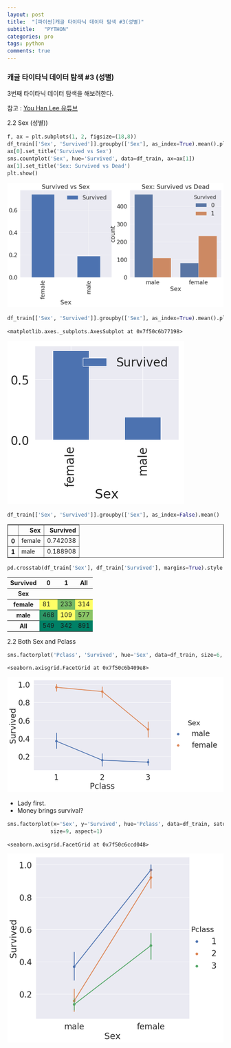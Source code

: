 ```yaml
---
layout: post
title:  "[파이썬]캐글 타이타닉 데이터 탐색 #3(성별)"
subtitle:   "PYTHON"
categories: pro
tags: python
comments: true
---
```


### 캐글 타이타닉 데이터 탐색 #3 (성별)
3번째 타이타닉 데이터 탐색을 해보려한다.

참고 : [You Han Lee 유튜브](https://www.youtube.com/watch?v=-v42Y-r9VqE&list=PLC_wC_PMBL5MnqmgTLqDgu4tO8mrQakuF&index=3)



2.2 Sex (성별))


```python
f, ax = plt.subplots(1, 2, figsize=(18,8))
df_train[['Sex', 'Survived']].groupby(['Sex'], as_index=True).mean().plot.bar(ax=ax[0])
ax[0].set_title('Survived vs Sex')
sns.countplot('Sex', hue='Survived', data=df_train, ax=ax[1])
ax[1].set_title('Sex: Survived vs Dead')
plt.show()
```


![png](/assets/img/post_img/My_first_data_analysis_for_titanic_files/My_first_data_analysis_for_titanic_24_0.png)



```python
df_train[['Sex', 'Survived']].groupby(['Sex'], as_index=True).mean().plot.bar()
```




    <matplotlib.axes._subplots.AxesSubplot at 0x7f50c6b77198>




![png](/assets/img/post_img/My_first_data_analysis_for_titanic_files/My_first_data_analysis_for_titanic_25_1.png)



```python
df_train[['Sex', 'Survived']].groupby(['Sex'], as_index=False).mean()
```




<div>
<style scoped>
    .dataframe tbody tr th:only-of-type {
        vertical-align: middle;
    }

    .dataframe tbody tr th {
        vertical-align: top;
    }

    .dataframe thead th {
        text-align: right;
    }
</style>
<table border="1" class="dataframe">
  <thead>
    <tr style="text-align: right;">
      <th></th>
      <th>Sex</th>
      <th>Survived</th>
    </tr>
  </thead>
  <tbody>
    <tr>
      <th>0</th>
      <td>female</td>
      <td>0.742038</td>
    </tr>
    <tr>
      <th>1</th>
      <td>male</td>
      <td>0.188908</td>
    </tr>
  </tbody>
</table>
</div>




```python
pd.crosstab(df_train['Sex'], df_train['Survived'], margins=True).style.background_gradient(cmap='summer_r')
```




<style  type="text/css" >
    #T_4ca5cf7a_ae25_11e9_8c65_1b5ba89e4749row0_col0 {
            background-color:  #ffff66;
        }    #T_4ca5cf7a_ae25_11e9_8c65_1b5ba89e4749row0_col1 {
            background-color:  #77bb66;
        }    #T_4ca5cf7a_ae25_11e9_8c65_1b5ba89e4749row0_col2 {
            background-color:  #ffff66;
        }    #T_4ca5cf7a_ae25_11e9_8c65_1b5ba89e4749row1_col0 {
            background-color:  #2c9666;
        }    #T_4ca5cf7a_ae25_11e9_8c65_1b5ba89e4749row1_col1 {
            background-color:  #ffff66;
        }    #T_4ca5cf7a_ae25_11e9_8c65_1b5ba89e4749row1_col2 {
            background-color:  #8bc566;
        }    #T_4ca5cf7a_ae25_11e9_8c65_1b5ba89e4749row2_col0 {
            background-color:  #008066;
        }    #T_4ca5cf7a_ae25_11e9_8c65_1b5ba89e4749row2_col1 {
            background-color:  #008066;
        }    #T_4ca5cf7a_ae25_11e9_8c65_1b5ba89e4749row2_col2 {
            background-color:  #008066;
        }</style>  
<table id="T_4ca5cf7a_ae25_11e9_8c65_1b5ba89e4749" > 
<thead>    <tr> 
        <th class="index_name level0" >Survived</th> 
        <th class="col_heading level0 col0" >0</th> 
        <th class="col_heading level0 col1" >1</th> 
        <th class="col_heading level0 col2" >All</th> 
    </tr>    <tr> 
        <th class="index_name level0" >Sex</th> 
        <th class="blank" ></th> 
        <th class="blank" ></th> 
        <th class="blank" ></th> 
    </tr></thead> 
<tbody>    <tr> 
        <th id="T_4ca5cf7a_ae25_11e9_8c65_1b5ba89e4749level0_row0" class="row_heading level0 row0" >female</th> 
        <td id="T_4ca5cf7a_ae25_11e9_8c65_1b5ba89e4749row0_col0" class="data row0 col0" >81</td> 
        <td id="T_4ca5cf7a_ae25_11e9_8c65_1b5ba89e4749row0_col1" class="data row0 col1" >233</td> 
        <td id="T_4ca5cf7a_ae25_11e9_8c65_1b5ba89e4749row0_col2" class="data row0 col2" >314</td> 
    </tr>    <tr> 
        <th id="T_4ca5cf7a_ae25_11e9_8c65_1b5ba89e4749level0_row1" class="row_heading level0 row1" >male</th> 
        <td id="T_4ca5cf7a_ae25_11e9_8c65_1b5ba89e4749row1_col0" class="data row1 col0" >468</td> 
        <td id="T_4ca5cf7a_ae25_11e9_8c65_1b5ba89e4749row1_col1" class="data row1 col1" >109</td> 
        <td id="T_4ca5cf7a_ae25_11e9_8c65_1b5ba89e4749row1_col2" class="data row1 col2" >577</td> 
    </tr>    <tr> 
        <th id="T_4ca5cf7a_ae25_11e9_8c65_1b5ba89e4749level0_row2" class="row_heading level0 row2" >All</th> 
        <td id="T_4ca5cf7a_ae25_11e9_8c65_1b5ba89e4749row2_col0" class="data row2 col0" >549</td> 
        <td id="T_4ca5cf7a_ae25_11e9_8c65_1b5ba89e4749row2_col1" class="data row2 col1" >342</td> 
        <td id="T_4ca5cf7a_ae25_11e9_8c65_1b5ba89e4749row2_col2" class="data row2 col2" >891</td> 
    </tr></tbody> 
</table> 



2.2 Both Sex and Pclass


```python
sns.factorplot('Pclass', 'Survived', hue='Sex', data=df_train, size=6, aspect=1.5)
```




    <seaborn.axisgrid.FacetGrid at 0x7f50c6b409e8>




![png](/assets/img/post_img/My_first_data_analysis_for_titanic_files/My_first_data_analysis_for_titanic_29_1.png)


- Lady first.
- Money brings survival?


```python
sns.factorplot(x='Sex', y='Survived', hue='Pclass', data=df_train, saturation=5,
              size=9, aspect=1)
```




    <seaborn.axisgrid.FacetGrid at 0x7f50c6ccd048>




![png](/assets/img/post_img/My_first_data_analysis_for_titanic_files/My_first_data_analysis_for_titanic_31_1.png)


